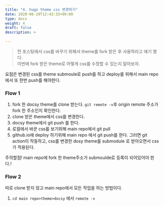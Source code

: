 ```yaml
---
title: "4. hugo theme css 변경하기"
date: 2020-06-29T12:43:33+09:00
type: docs
weight: 4
draft: false
description: >
    
---
```


> 전 포스팅에서 css를 바꾸기 위해서 theme를 fork 받은 후 사용하라고 얘기 했다. </br>
이번에 fork 받은 theme로 어떻게 css를 수정할 수 있는지 알아보자. 

요점은 변경된 css를 theme submoule로 push를 하고 deploy를 위해서 main repo에서 또 한번 push를 해야한다. 
### Flow 1
1. fork 한 docsy theme를 clone 받는다. `git remote -v`후 origin remote 주소가 fork 한 주소인지 확인한다.
2. clone 받은 theme에서 css를 변경한다.
3. docsy theme에서 git push 를 한다.
4. 로컬에서 바꾼 css를 보기위해 main repo에서 git pull
5. github.io에 deploy 하기위해 main repo 에서 git push를 한다.
그러면 git action이 작동하고, css를 변경한 dosy theme를 submodule 로 받아오면서 css가 적용된다.  

주의할점! main repo에 fork 한 theme주소가 submoulde로 등록이 되어있어야 한다.!

### Flow 2
따로 clone 받지 않고 main repo에서 모든 작업을 하는 방법이다. 
1. `cd main repo>theme>docsy` 에서 `remote -v`